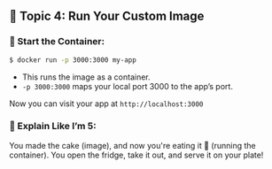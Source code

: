 
## 🧠 Topic 4: Run Your Custom Image

### 🚀 Start the Container:
```bash
$ docker run -p 3000:3000 my-app
```
- This runs the image as a container.
- `-p 3000:3000` maps your local port 3000 to the app’s port.

Now you can visit your app at `http://localhost:3000`

### 🍼 Explain Like I’m 5:
You made the cake (image), and now you're eating it 🎂 (running the container). You open the fridge, take it out, and serve it on your plate!